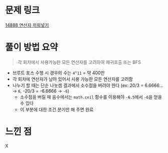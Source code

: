 # 문제 링크
[14888 연산자 끼워넣기](https://www.acmicpc.net/problem/14888)

# 풀이 방법 요약
> 각 회차에서 사용가능한 모든 연산자를 고려하여 재귀호출 또는 BFS
- 브루트 포스 수행 시 경우의 수는 `4^11` = 약 400만
- 각 회차에 연산자가 남아 있어서 사용 가능한 모든 연산자를 고려함
- 나누기 할 때는 단순 나눗셈 결과에서 소수점을 버려야 한다 (ex: 20/3 = 6.6666... -> `6`, -20/3 = -6.6666 -> `-6`)
    - 소수점을 버릴 때 음수에서는 `math.ceil` 함수를 이용해야 `-6.5`에서 `-6`을 얻을 수 있다
    - 이 부분에 대한 조건 분기만 해 주면 완료

# 느낀 점
X